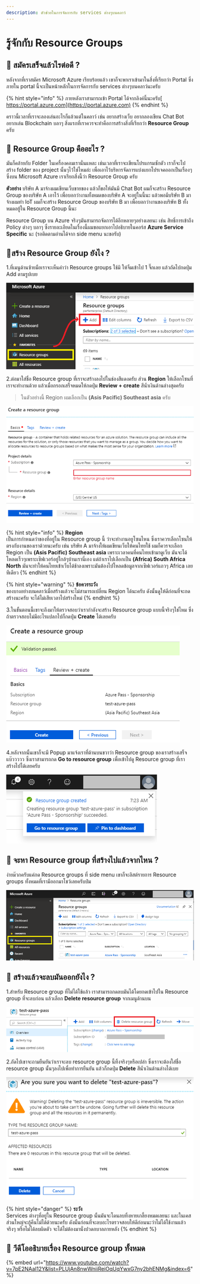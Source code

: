 ```yaml
---
description: ตัวช่วยในการจัดการกับ services ต่างๆบนคลาว์
---
```


# รู้จักกับ Resource Groups

## 🤔 สมัครเสร็จแล้วไรต่อดี ?

หลังจากที่เราสมัคร Microsoft Azure เรียบร้อยแล้ว เขาก็จะพาเราเข้ามาในสิ่งที่เรียกว่า Portal ซึ่งภายใน portal นี้จะเป็นหน้าหลักในการจัดการกับ services ต่างๆบนคลาว์นะครับ

{% hint style="info" %}
ภายหลังเราสามารถเข้า Portal ได้จากลิงค์นี้นะครับ[ https://portal.azure.com](https://portal.azure.com)
{% endhint %}

คราวนี้เวลาที่เราจะลองเล่นอะไรก็แล้วแต่ในคลาว์ เช่น อยากสร้างเว็บ อยากลองเขียน Chat Bot อยากเล่น Blockchain บลาๆ สิ่งแรกที่เราควรจะทำคือการสร้างสิ่งที่เรียกว่า **Resource Group** ครับ

## 🤔 Resource Group คืออะไร ?

มันก็คล้ายกับ Folder ในเครื่องคอมเรานั่นแหละ เช่นเวลาที่เราจะเขียนโปรแกรมซักตัว เราก็จะไปสร้าง folder ของ project นั้นๆไว้ใช่ไหมล่ะ เพื่อเอาไว้บริหารจัดการแบ่งแยกโปรเจคออกเป็นเรื่องๆ ซึ่งบน Microsoft Azure เราเรียกสิ่งนี้ว่า Resource Group ครับ

**ตัวอย่าง** บริษัท A มาจ้างผมเขียนเว็บขายของ แล้วก็ขอให้มันมี Chat Bot ผมก็จะสร้าง Resource Group ของบริษัท A เอาไว้ เพื่อบอกว่างานทั้งหมดของบริษัท A จะอยู่ในนี้นะ แล้วพอมีบริษัท B มาจ้างผมทำ IoT ผมก็จะสร้าง Resource Group ของบริษัท B มา เพื่อบอกว่างานของบริษัท B ทั้งหมดอยู้ใน Resource Group นี้นะ

Resource Group บน Azure จริงๆมันสามารถจัดการได้อีกหลายๆอย่างเลยนะ เช่น สิทธิ์การเข้าถึง Policy ต่างๆ บลาๆ ซึ่งรายละเอียดในเรื่องนี้ผมขอแยกเอาไปอธิบายในคอร์ส **Azure Service Specific** นะ \(รอติดตามอ่านได้จาก side menu นะขอรับ\)

## 🤔สร้าง Resource Group ยังไง ?

1.ที่เมนูด้านซ้ายมือเราจะเห็นคำว่า Resource groups ใช้มิ ให้จิ้มเข้าไป 1 จึ๊กเลย แล้วถัดไปกดปุ่ม Add ตามรูปเบย

![](../../.gitbook/assets/image%20%28562%29.png)

2.ต่อมาใส่ชื่อ Resource group ที่เราจะสร้างลงไปในช่องสีแดงครับ ส่วน **Region** ให้เลือกโซนที่เราจะทำงานด้วย แล้วเมื่อกรอกเสร็จหมดให้กดปุ่ม **Review + create** สีน้ำเงินด้านล่างสุดครับ

> ในตัวอย่างนี้ Region ผมเลือกเป็น **\(Asis Pacific\) Southeast asia** ครับ

![](../../.gitbook/assets/image%20%28545%29.png)

{% hint style="info" %}
**Region**  
เป็นการกำหนดว่าของที่อยู่ใน Resource group นี้ ว่าจะทำงานอยูโซนไหน ซึ่งเราควรเลือกโซนให้ตรงกับงานของเราด้วยนะครับ เช่น บริษัท A มาจ้างให้ผมเขียนเว็บให้คนไทยใช้ ผมก็ควรจะเลือก Region เป็น **\(Asis Pacific\) Southeast asia** เพราะเวลาคนที่คนไทยเข้ามาดูเว็บ มันจะได้โหลดเร็วๆเพราะเซิฟเวอร์อยู่ใกล้ๆบ้านเรานี่เอง แต่ถ้าเราไปเลือกเป็น **\(Africa\) South Africa North** มันจะทำให้คนไทยเข้าเว็บได้ช้าลงเพราะมันต้องไปโหลดข้อมูลจากเซิฟเวอร์แถวๆ Africa เลยทีเดียว
{% endhint %}

{% hint style="warning" %}
**ข้อควรระวัง**  
ของบางอย่างบนคลาว์เมื่อสร้างแล้วจะไม่สามารถเปลี่ยน Region ได้นะครับ ดังนั้นดูให้ดีก่อนที่จะกดสร้างนะครับ จะได้ไม่เสียเวลาไปสร้างใหม่
{% endhint %}

3.ในขั้นตอนนี้เขาจะถึงมาให้ตรวจสอบว่าเรากำลังจะสร้าง Resource group แบบนี้จริงๆใช่ไหม ซึ่งถ้าตรวจสอบไม่มีอะไรแปลกไปก็กดปุ่ม **Create** ได้เลยครับ

![](../../.gitbook/assets/image%20%28406%29.png)

4.หลังจากนั้นเขาก็จะมี Popup มาแจ้งเราที่ด้านบนขวาว่า Resource group ของเราสร้างเสร็จแบ๊ววววว ซึ่งเราสามารถกด **Go to resource group** เพื่อเข้าไปดู Resource group ที่เราสร้างไปได้เลยครับ

![](../../.gitbook/assets/image%20%28478%29.png)

## 🤔 จะหา Resource group ที่สร้างไปแล้วจากไหน ?

ง่ายม๊วกครับแค่กด Resource groups ที่ side menu เขาก็จะลิสต์รายการ Resource groups ทั้งหมดที่เรามีออกมาโชว์เลยครับป๋ม

![](../../.gitbook/assets/image%20%28653%29.png)

## 🤔 สร้างแล้วจะลบมันออกยังไง ?

1.สำหรับ Resource group ที่ไม่ได้ใช้แล้ว เราสามารถกดลบมันได้โดยกดเข้าไปใน Resource group ที่จะลบก่อน แล้วเลือก **Delete resource group** จากเมนูด้านบน

![](../../.gitbook/assets/image%20%28114%29.png)

2.ถัดไปเขาจะถามยืนยันว่าเราจะลบ resource group นี้ทิ้งจริงๆหรือเปล่า ซึ่งเราจะต้องใส่ชื่อ resource group นั้นๆลงไปเพื่อทำการยืนยัน แล้วก็กดปุ่ม **Delete** สีน้ำเงินด้านล่างได้เบย

![](../../.gitbook/assets/image%20%28144%29.png)

{% hint style="danger" %}
**ระวัง**  
Services ต่างๆที่อยู่ใน Resource group นั้นมันจะโดนลบทิ้งหายเกลี้ยงหมดเลยนะ และในเคสส่วนใหญ่จะกู้คืนไม่ได้ด้วยนะครับ ดังนั้นก่อนที่จะลบอะไรตรวจสอบให้ดีก่อนนะว่าไม่ได้ใช้งานแล้วจริงๆ หรือไม่ได้ลบผิดตัว จะได้ไม่ต้องมานั่งปวดกบาลภายหลัง
{% endhint %}

## 🎥 วีดีโออธิบายเรื่อง Resource group ทั้งหมด

{% embed url="https://www.youtube.com/watch?v=7pE2NAaI12Y&list=PLUjAn8nwWniiReiOqUqYwxG7ny2bhENMg&index=6" %}



